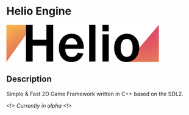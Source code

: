 # Helio Engine

![Helio Logo](extra/logo400.png "Helio Logo")

## Description

Simple & Fast 2D Game Framework written in C++ based on the SDL2.

<!> *Currently in alpha* <!>
